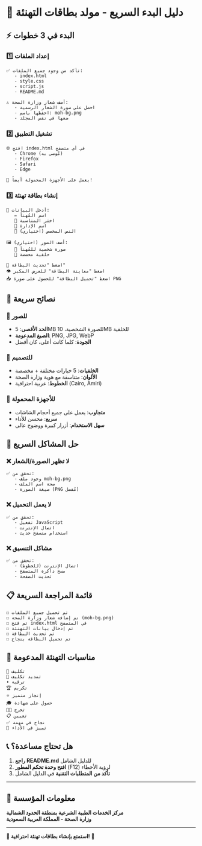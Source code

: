 # 🚀 دليل البدء السريع - مولد بطاقات التهنئة

## ⚡ البدء في 3 خطوات

### 1️⃣ إعداد الملفات
```
✅ تأكد من وجود جميع الملفات:
   - index.html
   - style.css  
   - script.js
   - README.md

⚠️ أضف شعار وزارة الصحة:
   - احصل على صورة الشعار الرسمية
   - احفظها باسم: moh-bg.png
   - ضعها في نفس المجلد
```

### 2️⃣ تشغيل التطبيق
```
🌐 افتح index.html في أي متصفح
   - Chrome (مُوصى به)
   - Firefox
   - Safari  
   - Edge

📱 يعمل على الأجهزة المحمولة أيضاً!
```

### 3️⃣ إنشاء بطاقة تهنئة
```
📝 أدخل البيانات:
   ✏️ اسم المُهنأ
   🎯 اختر المناسبة
   🏢 اسم الإدارة
   📄 النص المخصص (اختياري)

🖼️ أضف الصور (اختياري):
   📸 صورة شخصية للمُهنأ
   🎨 خلفية مخصصة

🔄 اضغط "تحديث البطاقة"
👁️ اضغط "معاينة البطاقة" للعرض المكبر
📥 اضغط "تحميل البطاقة" للحصول على صورة PNG
```

## 🎯 نصائح سريعة

### 📸 للصور
- **الحد الأقصى**: 5MB للصورة الشخصية، 10MB للخلفية
- **الصيغ المدعومة**: PNG, JPG, WebP
- **الجودة**: كلما كانت أعلى، كان أفضل

### 🎨 للتصميم
- **الخلفيات**: 5 خيارات مختلفة + مخصصة
- **الألوان**: متناسقة مع هوية وزارة الصحة
- **الخطوط**: عربية احترافية (Cairo, Amiri)

### 📱 للأجهزة المحمولة
- **متجاوب**: يعمل على جميع أحجام الشاشات
- **سريع**: محسن للأداء
- **سهل الاستخدام**: أزرار كبيرة ووضوح عالي

## 🔧 حل المشاكل السريع

### ❌ لا تظهر الصورة/الشعار
```
✅ تحقق من:
   - وجود ملف moh-bg.png
   - صحة اسم الملف
   - صيغة الصورة (PNG مُفضل)
```

### ❌ لا يعمل التحميل
```
✅ تحقق من:
   - تفعيل JavaScript
   - اتصال الإنترنت
   - استخدام متصفح حديث
```

### ❌ مشاكل التنسيق
```
✅ تحقق من:
   - اتصال الإنترنت (للخطوط)
   - مسح ذاكرة المتصفح
   - تحديث الصفحة
```

## 📋 قائمة المراجعة السريعة

```
☐ تم تحميل جميع الملفات
☐ تم إضافة شعار وزارة الصحة (moh-bg.png)
☐ تم فتح index.html في المتصفح
☐ تم إدخال بيانات التهنئة
☐ تم تحديث البطاقة
☐ تم تحميل البطاقة بنجاح
```

## 🎉 مناسبات التهنئة المدعومة

```
🎯 تكليف
🔄 تمديد تكليف  
⬆️ ترقية
🏆 تكريم
⭐ إنجاز متميز
🎓 حصول على شهادة
👨‍🎓 تخرج
📋 تعيين
✅ نجاح في مهمة
🌟 تميز في الأداء
```

## 📞 هل تحتاج مساعدة؟

1. **راجع README.md** للدليل الشامل
2. **افتح وحدة تحكم المطور** (F12) لرؤية الأخطاء
3. **تأكد من المتطلبات التقنية** في الدليل الشامل

---

## 🏥 معلومات المؤسسة

**مركز الخدمات الطبية الشرعية بمنطقة الحدود الشمالية**  
**وزارة الصحة - المملكة العربية السعودية**

---

**🎊 استمتع بإنشاء بطاقات تهنئة احترافية! 🎊**
